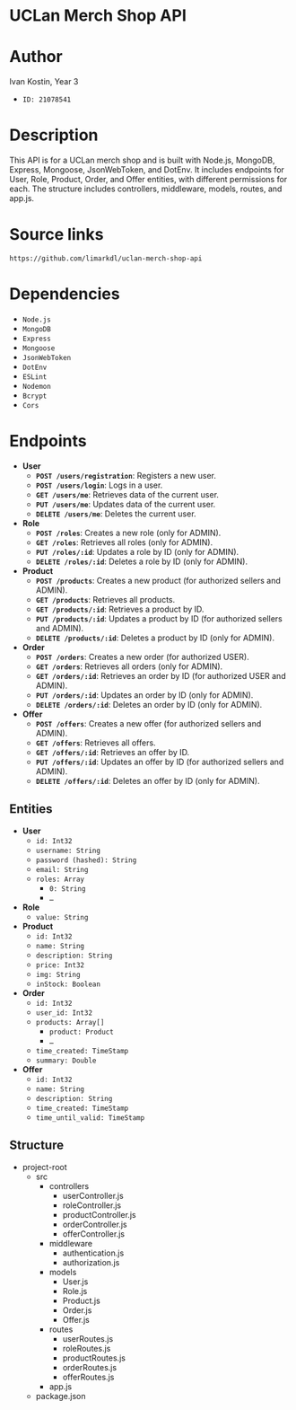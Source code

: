 # UCLan Merch Shop API
# Author

Ivan Kostin, Year 3

- `ID: 21078541`

# Description

This API is for a UCLan merch shop and is built with Node.js, MongoDB, Express, Mongoose, JsonWebToken, and DotEnv. It includes endpoints for User, Role, Product, Order, and Offer entities, with different permissions for each. The structure includes controllers, middleware, models, routes, and app.js.

# Source links

`https://github.com/limarkdl/uclan-merch-shop-api`

# Dependencies

- `Node.js`
- `MongoDB`
- `Express`
- `Mongoose`
- `JsonWebToken`
- `DotEnv`
- `ESLint`
- `Nodemon`
- `Bcrypt`
- `Cors`

# Endpoints

- **User**
    - **`POST /users/registration`**: Registers a new user.
    - **`POST /users/login`**: Logs in a user.
    - **`GET /users/me`**: Retrieves data of the current user.
    - **`PUT /users/me`**: Updates data of the current user.
    - **`DELETE /users/me`**: Deletes the current user.
- **Role**
    - **`POST /roles`**: Creates a new role (only for ADMIN).
    - **`GET /roles`**: Retrieves all roles (only for ADMIN).
    - **`PUT /roles/:id`**: Updates a role by ID (only for ADMIN).
    - **`DELETE /roles/:id`**: Deletes a role by ID (only for ADMIN).
- **Product**
    - **`POST /products`**: Creates a new product (for authorized sellers and ADMIN).
    - **`GET /products`**: Retrieves all products.
    - **`GET /products/:id`**: Retrieves a product by ID.
    - **`PUT /products/:id`**: Updates a product by ID (for authorized sellers and ADMIN).
    - **`DELETE /products/:id`**: Deletes a product by ID (only for ADMIN).
- **Order**
    - **`POST /orders`**: Creates a new order (for authorized USER).
    - **`GET /orders`**: Retrieves all orders (only for ADMIN).
    - **`GET /orders/:id`**: Retrieves an order by ID (for authorized USER and ADMIN).
    - **`PUT /orders/:id`**: Updates an order by ID (only for ADMIN).
    - **`DELETE /orders/:id`**: Deletes an order by ID (only for ADMIN).
- **Offer**
    - **`POST /offers`**: Creates a new offer (for authorized sellers and ADMIN).
    - **`GET /offers`**: Retrieves all offers.
    - **`GET /offers/:id`**: Retrieves an offer by ID.
    - **`PUT /offers/:id`**: Updates an offer by ID (for authorized sellers and ADMIN).
    - **`DELETE /offers/:id`**: Deletes an offer by ID (only for ADMIN).

## Entities

- **User**
    - `id: Int32`
    - `username: String`
    - `password (hashed): String`
    - `email: String`
    - `roles: Array`
        - `0: String`
        - `…`
- **Role**
    - `value: String`
- **Product**
    - `id: Int32`
    - `name: String`
    - `description: String`
    - `price: Int32`
    - `img: String`
    - `inStock: Boolean`
- **Order**
    - `id: Int32`
    - `user_id: Int32`
    - `products: Array[]`
        - `product: Product`
        - `…`
    - `time_created: TimeStamp`
    - `summary: Double`
- **Offer**
    - `id: Int32`
    - `name: String`
    - `description: String`
    - `time_created: TimeStamp`
    - `time_until_valid: TimeStamp`

## Structure

- project-root
    - src
        - controllers
            - userController.js
            - roleController.js
            - productController.js
            - orderController.js
            - offerController.js
        - middleware
            - authentication.js
            - authorization.js
        - models
            - User.js
            - Role.js
            - Product.js
            - Order.js
            - Offer.js
        - routes
            - userRoutes.js
            - roleRoutes.js
            - productRoutes.js
            - orderRoutes.js
            - offerRoutes.js
        - app.js
    - package.json

